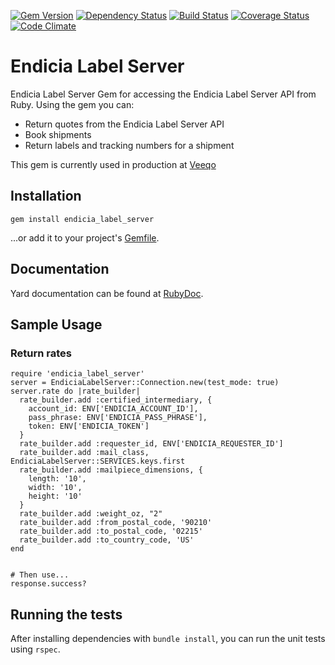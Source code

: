 [![Gem Version](https://img.shields.io/gem/v/endicia_label_server.svg?style=flat-square)](http://badge.fury.io/rb/endicia_label_server)
[![Dependency Status](https://img.shields.io/gemnasium/ptrippett/endicia_label_server.svg?style=flat-square)](https://gemnasium.com/ptrippett/endicia_label_server)
[![Build Status](https://img.shields.io/travis/ptrippett/endicia_label_server.svg?style=flat-square)](https://travis-ci.org/ptrippett/endicia_label_server)
[![Coverage Status](https://img.shields.io/codeclimate/coverage/github/ptrippett/endicia_label_server.svg?style=flat-square)](https://codeclimate.com/github/ptrippett/endicia_label_server/coverage)
[![Code Climate](https://img.shields.io/codeclimate/github/ptrippett/endicia_label_server.svg?style=flat-square)](https://codeclimate.com/github/ptrippett/endicia_label_server)

# Endicia Label Server

Endicia Label Server Gem for accessing the Endicia Label Server API from Ruby. Using the gem you can:
  - Return quotes from the Endicia Label Server API
  - Book shipments
  - Return labels and tracking numbers for a shipment

This gem is currently used in production at [Veeqo](http://www.veeqo.com)

## Installation

    gem install endicia_label_server

...or add it to your project's [Gemfile](http://bundler.io/).

## Documentation

Yard documentation can be found at [RubyDoc](http://www.rubydoc.info/github/ptrippett/endicia_label_server).

## Sample Usage

### Return rates

    require 'endicia_label_server'
    server = EndiciaLabelServer::Connection.new(test_mode: true)
    server.rate do |rate_builder|
      rate_builder.add :certified_intermediary, {
        account_id: ENV['ENDICIA_ACCOUNT_ID'],
        pass_phrase: ENV['ENDICIA_PASS_PHRASE'],
        token: ENV['ENDICIA_TOKEN']
      }
      rate_builder.add :requester_id, ENV['ENDICIA_REQUESTER_ID']
      rate_builder.add :mail_class, EndiciaLabelServer::SERVICES.keys.first
      rate_builder.add :mailpiece_dimensions, {
        length: '10',
        width: '10',
        height: '10'
      }
      rate_builder.add :weight_oz, "2"
      rate_builder.add :from_postal_code, '90210'
      rate_builder.add :to_postal_code, '02215'
      rate_builder.add :to_country_code, 'US'
    end


    # Then use...
    response.success?

## Running the tests

After installing dependencies with `bundle install`, you can run the unit tests using `rspec`.
